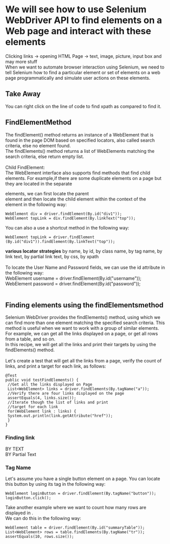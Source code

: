 # We will see how to use Selenium WebDriver API to find elements on a Web page and interact with these elements

Clicking links -> opening HTML Page -> text, image, picture, input box and may more stuff <br>
When we want to automate browser interaction using Selenium, we need to tell Selenium how to find a particular element or set of elements on a web page programmatically and simulate user actions on these elements. <br>
## Take Away 
You can right click on the line of code to find xpath as compared to find it.

## **FindElementMethod**<br>
The findElement() method returns an instance of a WebElement that is found in the page DOM based on specified locators, also called search criteria, else no element found.<br>
The findElements() method returns a list of WebElements matching the search criteria, else return empty list.<br>
<br>Child FindElement:<br>
The WebElement interface also supports find methods that find child elements. For example,if there are some duplicate elements on a page but they are located in the separate <div>elements, we can first locate the parent <div> element and then locate the child element within the context of the <div> element in the following way:<br>
  ```
WebElement div = driver.findElement(By.id("div1"));
WebElement topLink = div.findElement(By.linkText("top"));
```
You can also a use a shortcut method in the following way:<br>
  ```
WebElement topLink = driver.findElement
 (By.id("div1")).findElement(By.linkText("top"));
```
**various locator strategies**
by name, by id, by class name, by tag name, by link text, by partial link text, by css, by xpath<br><br>
  To locate the User Name and Password fields, we can use the id attribute in the following way:<br>
WebElement username = driver.findElement(By.id("username"));<br>
WebElement password = driver.findElement(By.id("password"));<br>
<br>
  
## Finding elements using the findElementsmethod
Selenium WebDriver provides the findElements() method, using which we can find more than one element matching the specified search criteria. This method is useful when we want to work with a group of similar elements. For example, we can get all the links displayed on a page, or get all rows from a table, and so on.<br>
In this recipe, we will get all the links and print their targets by using the findElements() method.<br>
<br>
Let's create a test that will get all the links from a page, verify the count of links, and print a
target for each link, as follows:
```
@Test
public void testFindElements() {
 //Get all the links displayed on Page
 List<WebElement> links = driver.findElements(By.tagName("a"));
 //Verify there are four links displayed on the page
 assertEquals(4, links.size());
 //Iterate though the list of links and print
 //target for each link
 for(WebElement link : links) {
 System.out.println(link.getAttribute("href"));
 }
}
  ```
### Finding link 
BY TEXT<br>
BY Partial Text<br>

### Tag Name
Let's assume you have a single button element on a page. You can locate this button by using its tag in the following way:<br>
```
WebElement loginButton = driver.findElement(By.tagName("button"));
loginButton.click();
```
Take another example where we want to count how many rows are displayed in <table>.
<br>We can do this in the following way:
  
```
WebElement table = driver.findElement(By.id("summaryTable"));
List<WebElement> rows = table.findElements(By.tagName("tr"));
assertEquals(10, rows.size());
  ```
